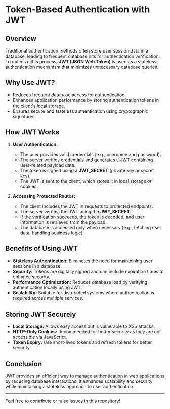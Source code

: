 # Token-Based Authentication with JWT

## Overview
Traditional authentication methods often store user session data in a database, leading to frequent database hits for authentication verification. To optimize this process, **JWT (JSON Web Token)** is used as a stateless authentication mechanism that minimizes unnecessary database queries.

## Why Use JWT?
- Reduces frequent database access for authentication.
- Enhances application performance by storing authentication tokens in the client's local storage.
- Ensures secure and stateless authentication using cryptographic signatures.

## How JWT Works
1. **User Authentication:**
   - The user provides valid credentials (e.g., username and password).
   - The server verifies credentials and generates a JWT containing user-related payload data.
   - The token is signed using a **JWT_SECRET** (private key or secret key).
   - The JWT is sent to the client, which stores it in local storage or cookies.

2. **Accessing Protected Routes:**
   - The client includes the JWT in requests to protected endpoints.
   - The server verifies the JWT using the **JWT_SECRET**.
   - If the verification succeeds, the token is decoded, and user information is retrieved from the payload.
   - The database is accessed only when necessary (e.g., fetching user data, handling business logic).

## Benefits of Using JWT
- **Stateless Authentication:** Eliminates the need for maintaining user sessions in a database.
- **Security:** Tokens are digitally signed and can include expiration times to enhance security.
- **Performance Optimization:** Reduces database load by verifying authentication locally using JWT.
- **Scalability:** Suitable for distributed systems where authentication is required across multiple services.

## Storing JWT Securely
- **Local Storage:** Allows easy access but is vulnerable to XSS attacks.
- **HTTP-Only Cookies:** Recommended for better security as they are not accessible via JavaScript.
- **Token Expiry:** Use short-lived tokens and refresh tokens for better security.

## Conclusion
JWT provides an efficient way to manage authentication in web applications by reducing database interactions. It enhances scalability and security while maintaining a stateless approach to user authentication.

---

Feel free to contribute or raise issues in this repository!

